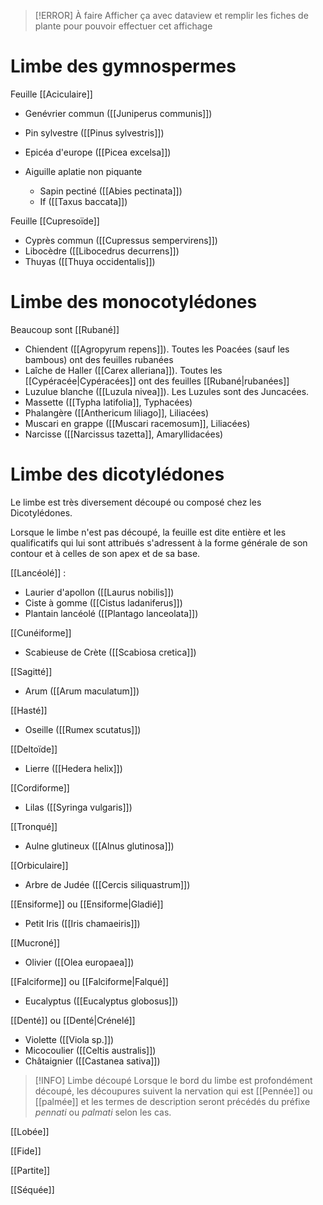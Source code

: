 > [!ERROR] À faire
> Afficher ça avec dataview et remplir les fiches de plante pour pouvoir effectuer cet affichage


# Limbe des gymnospermes

Feuille [[Aciculaire]]
- Genévrier commun ([[Juniperus communis]])
- Pin sylvestre ([[Pinus sylvestris]])
- Epicéa d'europe ([[Picea excelsa]])

- Aiguille aplatie non piquante
	 - Sapin pectiné ([[Abies pectinata]])
	 - If ([[Taxus baccata]])

Feuille [[Cupresoïde]]
- Cyprès commun ([[Cupressus sempervirens]])
- Libocèdre ([[Libocedrus decurrens]])
- Thuyas ([[Thuya occidentalis]])


# Limbe des monocotylédones

Beaucoup sont [[Rubané]]
- Chiendent ([[Agropyrum repens]]). Toutes les Poacées (sauf les bambous) ont des feuilles rubanées
- Laîche de Haller ([[Carex alleriana]]). Toutes les [[Cypéracée|Cypéracées]] ont des feuilles [[Rubané|rubanées]]
- Luzulue blanche ([[Luzula nivea]]). Les Luzules sont des Juncacées.
- Massette ([[Typha latifolia]], Typhacées)
- Phalangère ([[Anthericum liliago]], Liliacées)
- Muscari en grappe ([[Muscari racemosum]], Liliacées)
- Narcisse ([[Narcissus tazetta]], Amaryllidacées)

# Limbe des dicotylédones
Le limbe est très diversement découpé ou composé chez les Dicotylédones.

Lorsque le limbe n'est pas découpé, la feuille est dite entière et les qualificatifs qui lui sont attribués s'adressent à la forme générale de son contour et à celles de son apex et de sa base.

[[Lancéolé]] :
- Laurier d'apollon ([[Laurus nobilis]])
- Ciste à gomme ([[Cistus ladaniferus]])
- Plantain lancéolé ([[Plantago lanceolata]])

[[Cunéiforme]]
- Scabieuse de Crète ([[Scabiosa cretica]])

[[Sagitté]]
- Arum ([[Arum maculatum]])

[[Hasté]]
- Oseille ([[Rumex scutatus]])

[[Deltoïde]]
- Lierre ([[Hedera helix]])

[[Cordiforme]]
- Lilas ([[Syringa vulgaris]])

[[Tronqué]]
- Aulne glutineux ([[Alnus glutinosa]])

[[Orbiculaire]]
- Arbre de Judée ([[Cercis siliquastrum]])

[[Ensiforme]] ou [[Ensiforme|Gladié]]
- Petit Iris ([[Iris chamaeiris]])

[[Mucroné]]
- Olivier ([[Olea europaea]])

[[Falciforme]] ou [[Falciforme|Falqué]]
- Eucalyptus ([[Eucalyptus globosus]])

[[Denté]] ou [[Denté|Crénelé]]
- Violette ([[Viola sp.]])
- Micocoulier ([[Celtis australis]])
- Châtaignier ([[Castanea sativa]])

> [!INFO] Limbe découpé
> Lorsque le bord du limbe est profondément découpé, les découpures suivent la nervation qui est [[Pennée]] ou [[palmée]] et les termes de description seront précédés du préfixe *pennati* ou *palmati* selon les cas.

[[Lobée]]

[[Fide]]

[[Partite]]

[[Séquée]]


